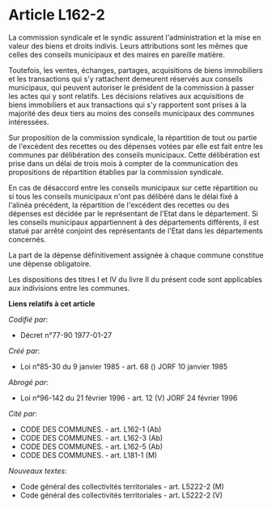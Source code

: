 # Article L162-2

La commission syndicale et le syndic assurent l'administration et la mise en valeur des biens et droits indivis. Leurs
attributions sont les mêmes que celles des conseils municipaux et des maires en pareille matière.

Toutefois, les ventes, échanges, partages, acquisitions de biens immobiliers et les transactions qui s'y rattachent demeurent
réservés aux conseils municipaux, qui peuvent autoriser le président de la commission à passer les actes qui y sont relatifs.
Les décisions relatives aux acquisitions de biens immobiliers et aux transactions qui s'y rapportent sont prises à la
majorité des deux tiers au moins des conseils municipaux des communes intéressées.

Sur proposition de la commission syndicale, la répartition de tout ou partie de l'excédent des recettes ou des dépenses
votées par elle est fait entre les communes par délibération des conseils municipaux. Cette délibération est prise dans un
délai de trois mois à compter de la communication des propositions de répartition établies par la commission syndicale.

En cas de désaccord entre les conseils municipaux sur cette répartition ou si tous les conseils municipaux n'ont pas délibéré
dans le délai fixé à l'alinéa précédent, la répartition de l'excédent des recettes ou des dépenses est décidée par le
représentant de l'Etat dans le département. Si les conseils municipaux appartiennent à des départements différents, il est
statué par arrêté conjoint des représentants de l'Etat dans les départements concernés.

La part de la dépense définitivement assignée à chaque commune constitue une dépense obligatoire.

Les dispositions des titres I et IV du livre II du présent code sont applicables aux indivisions entre les communes.

**Liens relatifs à cet article**

_Codifié par_:

  - Décret n°77-90 1977-01-27

_Créé par_:

  - Loi n°85-30 du 9 janvier 1985 - art. 68 () JORF 10 janvier 1985

_Abrogé par_:

  - Loi n°96-142 du 21 février 1996 - art. 12 (V) JORF 24 février 1996

_Cité par_:

  - CODE DES COMMUNES. - art. L162-1 (Ab)
  - CODE DES COMMUNES. - art. L162-3 (Ab)
  - CODE DES COMMUNES. - art. L162-5 (Ab)
  - CODE DES COMMUNES. - art. L181-1 (M)

_Nouveaux textes_:

  - Code général des collectivités territoriales - art. L5222-2 (M)
  - Code général des collectivités territoriales - art. L5222-2 (V)
